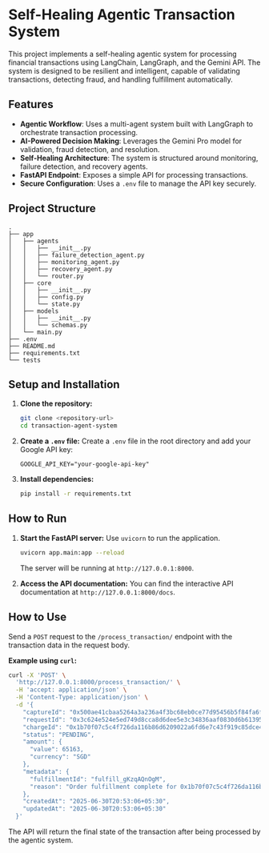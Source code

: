 # Self-Healing Agentic Transaction System

This project implements a self-healing agentic system for processing financial transactions using LangChain, LangGraph, and the Gemini API. The system is designed to be resilient and intelligent, capable of validating transactions, detecting fraud, and handling fulfillment automatically.

## Features

- **Agentic Workflow**: Uses a multi-agent system built with LangGraph to orchestrate transaction processing.
- **AI-Powered Decision Making**: Leverages the Gemini Pro model for validation, fraud detection, and resolution.
- **Self-Healing Architecture**: The system is structured around monitoring, failure detection, and recovery agents.
- **FastAPI Endpoint**: Exposes a simple API for processing transactions.
- **Secure Configuration**: Uses a `.env` file to manage the API key securely.

## Project Structure

```
.
├── app
│   ├── agents
│   │   ├── __init__.py
│   │   ├── failure_detection_agent.py
│   │   ├── monitoring_agent.py
│   │   ├── recovery_agent.py
│   │   └── router.py
│   ├── core
│   │   ├── __init__.py
│   │   ├── config.py
│   │   └── state.py
│   ├── models
│   │   ├── __init__.py
│   │   └── schemas.py
│   └── main.py
├── .env
├── README.md
├── requirements.txt
└── tests
```

## Setup and Installation

1.  **Clone the repository:**
    ```bash
    git clone <repository-url>
    cd transaction-agent-system
    ```

2.  **Create a `.env` file:**
    Create a `.env` file in the root directory and add your Google API key:
    ```
    GOOGLE_API_KEY="your-google-api-key"
    ```

3.  **Install dependencies:**
    ```bash
    pip install -r requirements.txt
    ```

## How to Run

1.  **Start the FastAPI server:**
    Use `uvicorn` to run the application.
    ```bash
    uvicorn app.main:app --reload
    ```
    The server will be running at `http://127.0.0.1:8000`.

2.  **Access the API documentation:**
    You can find the interactive API documentation at `http://127.0.0.1:8000/docs`.

## How to Use

Send a `POST` request to the `/process_transaction/` endpoint with the transaction data in the request body.

**Example using `curl`:**

```bash
curl -X 'POST' \
  'http://127.0.0.1:8000/process_transaction/' \
  -H 'accept: application/json' \
  -H 'Content-Type: application/json' \
  -d '{
    "captureId": "0x500ae41cbaa5264a3a236a4f3bc68eb0ce77d95456b5f84fa6f2ecd4ad9fec0a",
    "requestId": "0x3c624e524e5ed749d8cca8d6dee5e3c34836aaf0830d6b61395b8655980335f1",
    "chargeId": "0x1b70f07c5c4f726da116b86d6209022a6fd6e7c43f919c85dce45f9be4fad34c",
    "status": "PENDING",
    "amount": {
      "value": 65163,
      "currency": "SGD"
    },
    "metadata": {
      "fulfillmentId": "fulfill_gKzqAQnOgM",
      "reason": "Order fulfillment complete for 0x1b70f07c5c4f726da116b86d6209022a6fd6e7c43f919c85dce45f9be4fad34c"
    },
    "createdAt": "2025-06-30T20:53:06+05:30",
    "updatedAt": "2025-06-30T20:53:06+05:30"
  }'
```

The API will return the final state of the transaction after being processed by the agentic system.
